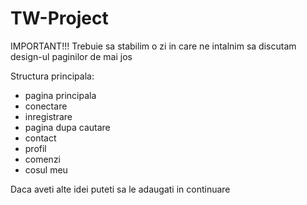 # TW-Project
IMPORTANT!!!
Trebuie sa stabilim o zi in care ne intalnim sa discutam design-ul paginilor de mai jos

Structura principala:
- pagina principala
- conectare
- inregistrare
- pagina dupa cautare
- contact
- profil
- comenzi
- cosul meu

Daca aveti alte idei puteti sa le adaugati in continuare
